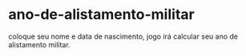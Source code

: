 
# ano-de-alistamento-militar

coloque seu nome e data de nascimento, jogo irá calcular seu ano de alistamento militar.
